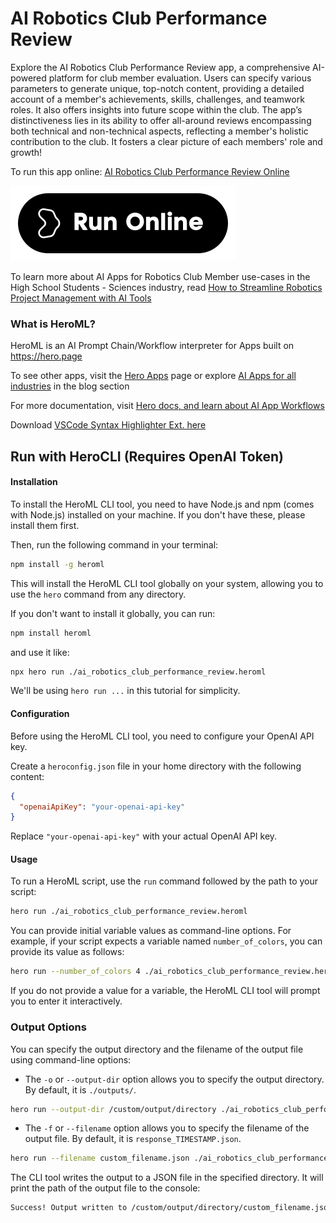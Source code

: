 # AI Robotics Club Performance Review

Explore the AI Robotics Club Performance Review app, a comprehensive AI-powered platform for club member evaluation. Users can specify various parameters to generate unique, top-notch content, providing a detailed account of a member's achievements, skills, challenges, and teamwork roles. It also offers insights into future scope within the club. The app’s distinctiveness lies in its ability to offer all-around reviews encompassing both technical and non-technical aspects, reflecting a member's holistic contribution to the club. It fosters a clear picture of each members' role and growth!

To run this app online: [AI Robotics Club Performance Review Online](https://hero.page/app/ai-robotics-club-performance-review-comprehensive-ai-powered-club-member-review/IvFWFQGnQEbemgLguwJr)

[![Run AI Robotics Club Performance Review Online](/assets/run.svg)](https://hero.page/app/ai-robotics-club-performance-review-comprehensive-ai-powered-club-member-review/IvFWFQGnQEbemgLguwJr)

To learn more about AI Apps for Robotics Club Member use-cases in the High School Students - Sciences industry, read [How to Streamline Robotics Project Management with AI Tools](https://hero.page/blog/ai/high-school-students-sciences/how-to-streamline-robotics-project-management-with-ai-tools/170966)

### What is HeroML?
HeroML is an AI Prompt Chain/Workflow interpreter for Apps built on https://hero.page 

To see other apps, visit the [Hero Apps](https://hero.page/apps) page or explore [AI Apps for all industries](https://hero.page/blog) in the blog section

For more documentation, visit [Hero docs, and learn about AI App Workflows](https://hero.page/tutorials/introduction-to-heroml)

Download [VSCode Syntax Highlighter Ext. here](https://marketplace.visualstudio.com/items?itemName=hero-page.heroml)

## Run with HeroCLI (Requires OpenAI Token)

#### Installation

To install the HeroML CLI tool, you need to have Node.js and npm (comes with Node.js) installed on your machine. If you don't have these, please install them first. 

Then, run the following command in your terminal:

```bash
npm install -g heroml
```

This will install the HeroML CLI tool globally on your system, allowing you to use the `hero` command from any directory.

If you don't want to install it globally, you can run:

```bash
npm install heroml
```

and use it like:

```bash
npx hero run ./ai_robotics_club_performance_review.heroml
```

We'll be using `hero run ...` in this tutorial for simplicity.

#### Configuration

Before using the HeroML CLI tool, you need to configure your OpenAI API key. 

Create a `heroconfig.json` file in your home directory with the following content:

```json
{
  "openaiApiKey": "your-openai-api-key"
}
```

Replace `"your-openai-api-key"` with your actual OpenAI API key.

#### Usage

To run a HeroML script, use the `run` command followed by the path to your script:

```bash
hero run ./ai_robotics_club_performance_review.heroml
```

You can provide initial variable values as command-line options. For example, if your script expects a variable named `number_of_colors`, you can provide its value as follows:

```bash
hero run --number_of_colors 4 ./ai_robotics_club_performance_review.heroml
```

If you do not provide a value for a variable, the HeroML CLI tool will prompt you to enter it interactively.

### Output Options

You can specify the output directory and the filename of the output file using command-line options:

- The `-o` or `--output-dir` option allows you to specify the output directory. By default, it is `./outputs/`.

```bash
hero run --output-dir /custom/output/directory ./ai_robotics_club_performance_review.heroml
```

- The `-f` or `--filename` option allows you to specify the filename of the output file. By default, it is `response_TIMESTAMP.json`.

```bash
hero run --filename custom_filename.json ./ai_robotics_club_performance_review.heroml
```

The CLI tool writes the output to a JSON file in the specified directory. It will print the path of the output file to the console:

```bash
Success! Output written to /custom/output/directory/custom_filename.json
```

